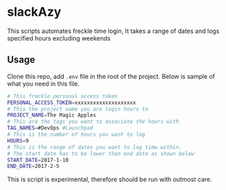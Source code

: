 # slackAzy
This scripts automates freckle time login, It takes a range of dates and logs specified hours excluding weekends

## Usage

Clone this repo, add `.env` file in the root of the project. Below is sample of what you need in this file.
``` bash
# This freckle personal access token
PERSONAL_ACCESS_TOKEN=xxxxxxxxxxxxxxxxxxxx
# This the project name you are login hours to
PROJECT_NAME=The Magic Apples
# This are the tags you want to associate the hours with
TAG_NAMES=#DevOps #Launchpad
# This is the number of hours you want to log
HOURS=9
# This is the range of dates you want to log timw within.
# The start date has to be lower than end date as shown below
START_DATE=2017-1-10
END_DATE=2017-2-5
```
This is script is experimental, therefore should be run with outmost care.

